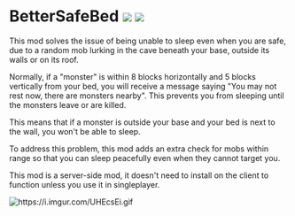 # BetterSafeBed [![](https://img.shields.io/modrinth/dt/aUp4r9hY?label=modrinth)](https://modrinth.com/mod/staaaaaaaaaaaack) [![](https://cf.way2muchnoise.eu/short_484804_downloads.svg)](https://www.curseforge.com/minecraft/mc-mods/better-safe-bed)

This mod solves the issue of being unable to sleep even when you are safe, due to a random mob lurking in the cave beneath your base, outside its walls or on its roof.

Normally, if a "monster" is within 8 blocks horizontally and 5 blocks vertically from your bed, you will receive a message saying "You may not rest now, there are monsters nearby". This prevents you from sleeping until the monsters leave or are killed.

This means that if a monster is outside your base and your bed is next to the wall, you won't be able to sleep.

To address this problem, this mod adds an extra check for mobs within range so that you can sleep peacefully even when they cannot target you.

This mod is a server-side mod, it doesn't need to install on the client to function unless you use it in singleplayer.

![](https://i.imgur.com/UHEcsEi.gif, "https://i.imgur.com/UHEcsEi.gif")